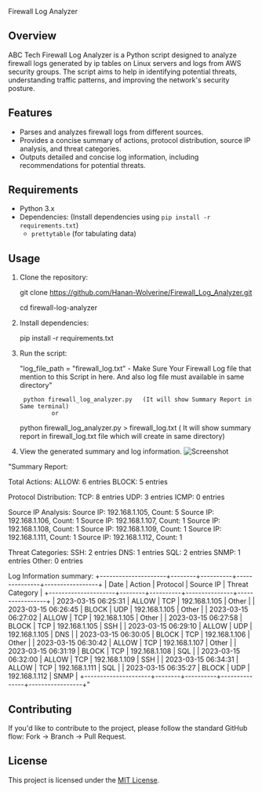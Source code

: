 Firewall Log Analyzer

## Overview

ABC Tech Firewall Log Analyzer is a Python script designed to analyze firewall logs generated by ip tables on Linux servers and logs from AWS security groups. The script aims to help in identifying potential threats, understanding traffic patterns, and improving the network's security posture.

## Features

- Parses and analyzes firewall logs from different sources.
- Provides a concise summary of actions, protocol distribution, source IP analysis, and threat categories.
- Outputs detailed and concise log information, including recommendations for potential threats.

## Requirements

- Python 3.x
- Dependencies: (Install dependencies using `pip install -r requirements.txt`)
  - `prettytable` (for tabulating data)

## Usage

1. Clone the repository:

    
    git clone https://github.com/Hanan-Wolverine/Firewall_Log_Analyzer.git
   
    cd firewall-log-analyzer
  

3. Install dependencies:

    
    pip install -r requirements.txt
    

4. Run the script:

	"log_file_path = "firewall_log.txt"  - Make Sure Your Firewall Log file that  mention to this Script in here. And also log file must available in same directory"   

 
        python firewall_log_analyzer.py   (It will show Summary Report in Same terminal)
				or
   	python firewall_log_analyzer.py > firewall_log.txt   ( It will show summary report in firewall_log.txt file which will create in same directory)
	
	 
 

5. View the generated summary and log information.
![Screenshot](https://github.com/Hanan-Wolverine/Firewall_Log_Analyzer/assets/84009927/2f34075f-9ea0-4ff8-947c-c5d93ea5deb4)

"Summary Report:

Total Actions:
ALLOW: 6 entries
BLOCK: 5 entries

Protocol Distribution:
TCP: 8 entries
UDP: 3 entries
ICMP: 0 entries

Source IP Analysis:
Source IP: 192.168.1.105, Count: 5
Source IP: 192.168.1.106, Count: 1
Source IP: 192.168.1.107, Count: 1
Source IP: 192.168.1.108, Count: 1
Source IP: 192.168.1.109, Count: 1
Source IP: 192.168.1.111, Count: 1
Source IP: 192.168.1.112, Count: 1

Threat Categories:
SSH: 2 entries
DNS: 1 entries
SQL: 2 entries
SNMP: 1 entries
Other: 0 entries

Log Information summary:
+---------------------+--------+----------+---------------+-----------------+
|         Date        | Action | Protocol |   Source IP   | Threat Category |
+---------------------+--------+----------+---------------+-----------------+
| 2023-03-15 06:25:31 | ALLOW  |   TCP    | 192.168.1.105 |      Other      |
| 2023-03-15 06:26:45 | BLOCK  |   UDP    | 192.168.1.105 |      Other      |
| 2023-03-15 06:27:02 | ALLOW  |   TCP    | 192.168.1.105 |      Other      |
| 2023-03-15 06:27:58 | BLOCK  |   TCP    | 192.168.1.105 |       SSH       |
| 2023-03-15 06:29:10 | ALLOW  |   UDP    | 192.168.1.105 |       DNS       |
| 2023-03-15 06:30:05 | BLOCK  |   TCP    | 192.168.1.106 |      Other      |
| 2023-03-15 06:30:42 | ALLOW  |   TCP    | 192.168.1.107 |      Other      |
| 2023-03-15 06:31:19 | BLOCK  |   TCP    | 192.168.1.108 |       SQL       |
| 2023-03-15 06:32:00 | ALLOW  |   TCP    | 192.168.1.109 |       SSH       |
| 2023-03-15 06:34:31 | ALLOW  |   TCP    | 192.168.1.111 |       SQL       |
| 2023-03-15 06:35:27 | BLOCK  |   UDP    | 192.168.1.112 |       SNMP      |
+---------------------+--------+----------+---------------+-----------------+"

## Contributing

If you'd like to contribute to the project, please follow the standard GitHub flow: Fork -> Branch -> Pull Request.

## License

This project is licensed under the [MIT License](LICENSE).

